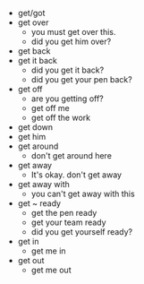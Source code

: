 - get/got
- get over
  - you must get over this.
  - did you get him over?
- get back
- get it back
  - did you get it back?
  - did you get your pen back?
- get off
  - are you getting off?
  - get off me
  - get off the work
- get down
- get him
- get around
  - don't get around here
- get away
  - It's okay. don't get away
- get away with
  - you can't get away with this
- get ~ ready
  - get the pen ready
  - get your team ready
  - did you get yourself ready?
- get in
  - get me in
- get out
  - get me out
